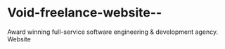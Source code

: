 # Void-freelance-website--
Award winning full-service software engineering &amp; development agency. Website
